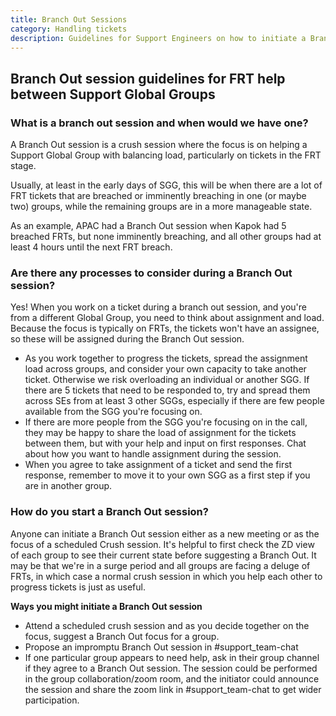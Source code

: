 ```yaml
---
title: Branch Out Sessions
category: Handling tickets
description: Guidelines for Support Engineers on how to initiate a Branch Out crush session in Support Global Groups
---
```


## Branch Out session guidelines for FRT help between Support Global Groups

### What is a branch out session and when would we have one?

A Branch Out session is a crush session where the focus is on helping a Support Global Group with balancing load, particularly on tickets in the FRT stage.

Usually, at least in the early days of SGG, this will be when there are a lot of FRT tickets that are breached or imminently breaching in one (or maybe two) groups, while the remaining groups are in a more manageable state.

As an example, APAC had a Branch Out session when Kapok had 5 breached FRTs, but none imminently breaching, and all other groups had at least 4 hours until the next FRT breach.

### Are there any processes to consider during a Branch Out session?

Yes!  When you work on a ticket during a branch out session, and you're from a different Global Group, you need to think about assignment and load.  Because the focus is typically on FRTs, the tickets won't have an assignee, so these will be assigned during the Branch Out session.

- As you work together to progress the tickets, spread the assignment load across groups, and consider your own capacity to take another ticket. Otherwise we risk overloading an individual or another SGG. If there are 5 tickets that need to be responded to, try and spread them across SEs from at least 3 other SGGs, especially if there are few people available from the SGG you're focusing on.
- If there are more people from the SGG you're focusing on in the call, they may be happy to share the load of assignment for the tickets between them, but with your help and input on first responses.  Chat about how you want to handle assignment during the session.
- When you agree to take assignment of a ticket and send the first response, remember to move it to your own SGG as a first step if you are in another group.

### How do you start a Branch Out session?

Anyone can initiate a Branch Out session either as a new meeting or as the focus
of a scheduled Crush session. It's helpful to first check the ZD view of each
group to see their current state before suggesting a Branch Out. It may be that
we're in a surge period and all groups are facing a deluge of FRTs, in which case
a normal crush session in which you help each other to progress tickets is just as useful.

**Ways you might initiate a Branch Out session**

- Attend a scheduled crush session and as you decide together on the focus, suggest a Branch Out focus for a group.
- Propose an impromptu Branch Out session in #support_team-chat
- If one particular group appears to need help, ask in their group channel if they agree to a Branch Out session. The session could be performed in the group collaboration/zoom room, and the initiator could announce the session and share the zoom link in #support_team-chat to get wider participation.
